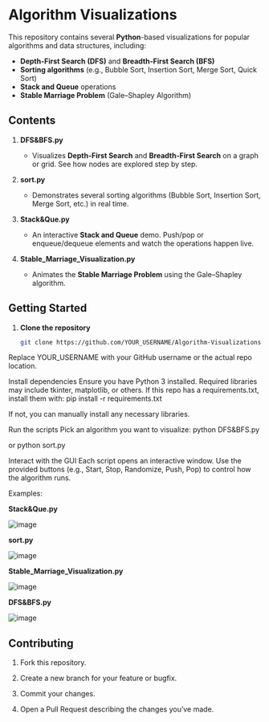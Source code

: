 # Algorithm Visualizations

This repository contains several **Python**-based visualizations for popular algorithms and data structures, including:

- **Depth-First Search (DFS)** and **Breadth-First Search (BFS)**
- **Sorting algorithms** (e.g., Bubble Sort, Insertion Sort, Merge Sort, Quick Sort)
- **Stack and Queue** operations
- **Stable Marriage Problem** (Gale–Shapley Algorithm)

## Contents

1. **DFS&BFS.py**  
   - Visualizes **Depth-First Search** and **Breadth-First Search** on a graph or grid. See how nodes are explored step by step.

2. **sort.py**  
   - Demonstrates several sorting algorithms (Bubble Sort, Insertion Sort, Merge Sort, etc.) in real time.

3. **Stack&Que.py**  
   - An interactive **Stack and Queue** demo. Push/pop or enqueue/dequeue elements and watch the operations happen live.

4. **Stable_Marriage_Visualization.py**  
   - Animates the **Stable Marriage Problem** using the Gale–Shapley algorithm.

## Getting Started

1. **Clone the repository**  
   ```bash
   git clone https://github.com/YOUR_USERNAME/Algorithm-Visualizations.git
Replace YOUR_USERNAME with your GitHub username or the actual repo location.

Install dependencies
Ensure you have Python 3 installed. Required libraries may include tkinter, matplotlib, or others. If this repo has a requirements.txt, install them with:
pip install -r requirements.txt

If not, you can manually install any necessary libraries.

Run the scripts
Pick an algorithm you want to visualize:
python DFS&BFS.py

or
python sort.py

Interact with the GUI
Each script opens an interactive window. Use the provided buttons (e.g., Start, Stop, Randomize, Push, Pop) to control how the algorithm runs.

Examples:

**Stack&Que.py**  

![image](https://github.com/user-attachments/assets/83d7a0d5-823c-4544-80f2-9fafb8fba64e)

**sort.py**

![image](https://github.com/user-attachments/assets/886afa60-9d3e-4d68-b14f-6b12a44d8ea3)


**Stable_Marriage_Visualization.py**  

![image](https://github.com/user-attachments/assets/6c1371ba-f86a-48aa-8043-9d04cb2210de)


**DFS&BFS.py** 

![image](https://github.com/user-attachments/assets/a0dd8bc8-b79f-48f4-aa8f-a20feebd10f6)


## Contributing

1) Fork this repository.

2) Create a new branch for your feature or bugfix.

3) Commit your changes.

4) Open a Pull Request describing the changes you’ve made.
